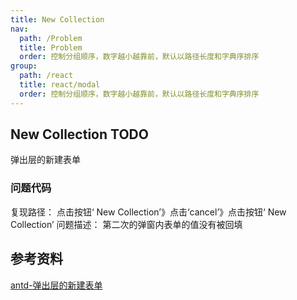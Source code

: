 ```yaml
---
title: New Collection
nav:
  path: /Problem
  title: Problem
  order: 控制分组顺序，数字越小越靠前，默认以路径长度和字典序排序
group:
  path: /react
  title: react/modal
  order: 控制分组顺序，数字越小越靠前，默认以路径长度和字典序排序
---
```


## New Collection <Badge>TODO</Badge>

弹出层的新建表单

### 问题代码

复现路径： 点击按钮‘ New Collection’》点击‘cancel’》点击按钮‘ New Collection’ 问题描述： 第二次的弹窗内表单的值没有被回填

<code src="./ReactUseState.tsx" title='useState' desc='弹窗在组件内渲染'></code>

<code src="./components/ReactUseStateOutside/ReactUseStateOutside.tsx" title='useState' desc='弹窗为单独的组件'></code>

## 参考资料

[antd-弹出层的新建表单](https://ant.design/components/form-cn/#components-form-demo-form-in-modal)
